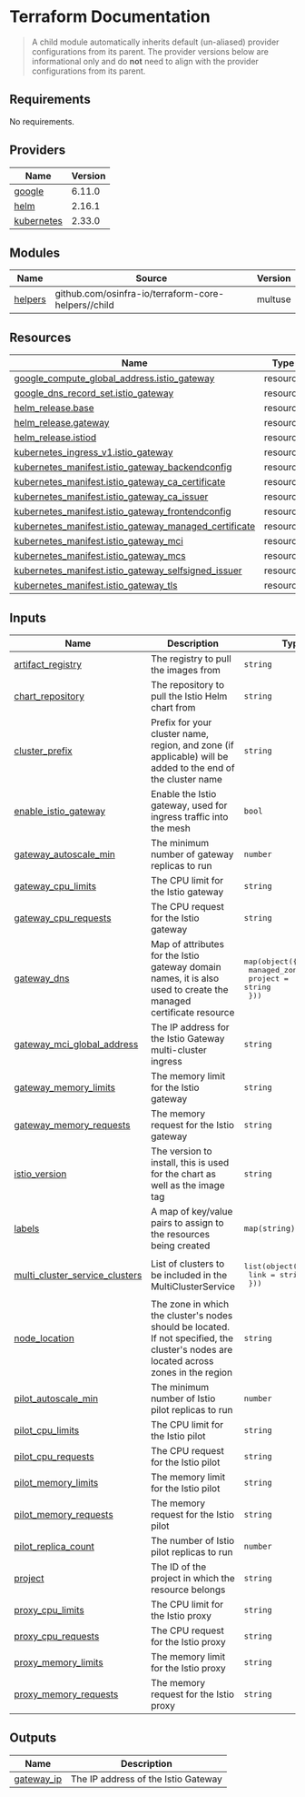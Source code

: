 # Terraform Documentation

> A child module automatically inherits default (un-aliased) provider configurations from its parent. The provider versions below are informational only and do **not** need to align with the provider configurations from its parent.

<!-- BEGIN_TF_DOCS -->
## Requirements

No requirements.

## Providers

| Name | Version |
|------|---------|
| <a name="provider_google"></a> [google](#provider\_google) | 6.11.0 |
| <a name="provider_helm"></a> [helm](#provider\_helm) | 2.16.1 |
| <a name="provider_kubernetes"></a> [kubernetes](#provider\_kubernetes) | 2.33.0 |

## Modules

| Name | Source | Version |
|------|--------|---------|
| <a name="module_helpers"></a> [helpers](#module\_helpers) | github.com/osinfra-io/terraform-core-helpers//child | multuse |

## Resources

| Name | Type |
|------|------|
| [google_compute_global_address.istio_gateway](https://registry.terraform.io/providers/hashicorp/google/latest/docs/resources/compute_global_address) | resource |
| [google_dns_record_set.istio_gateway](https://registry.terraform.io/providers/hashicorp/google/latest/docs/resources/dns_record_set) | resource |
| [helm_release.base](https://registry.terraform.io/providers/hashicorp/helm/latest/docs/resources/release) | resource |
| [helm_release.gateway](https://registry.terraform.io/providers/hashicorp/helm/latest/docs/resources/release) | resource |
| [helm_release.istiod](https://registry.terraform.io/providers/hashicorp/helm/latest/docs/resources/release) | resource |
| [kubernetes_ingress_v1.istio_gateway](https://registry.terraform.io/providers/hashicorp/kubernetes/latest/docs/resources/ingress_v1) | resource |
| [kubernetes_manifest.istio_gateway_backendconfig](https://registry.terraform.io/providers/hashicorp/kubernetes/latest/docs/resources/manifest) | resource |
| [kubernetes_manifest.istio_gateway_ca_certificate](https://registry.terraform.io/providers/hashicorp/kubernetes/latest/docs/resources/manifest) | resource |
| [kubernetes_manifest.istio_gateway_ca_issuer](https://registry.terraform.io/providers/hashicorp/kubernetes/latest/docs/resources/manifest) | resource |
| [kubernetes_manifest.istio_gateway_frontendconfig](https://registry.terraform.io/providers/hashicorp/kubernetes/latest/docs/resources/manifest) | resource |
| [kubernetes_manifest.istio_gateway_managed_certificate](https://registry.terraform.io/providers/hashicorp/kubernetes/latest/docs/resources/manifest) | resource |
| [kubernetes_manifest.istio_gateway_mci](https://registry.terraform.io/providers/hashicorp/kubernetes/latest/docs/resources/manifest) | resource |
| [kubernetes_manifest.istio_gateway_mcs](https://registry.terraform.io/providers/hashicorp/kubernetes/latest/docs/resources/manifest) | resource |
| [kubernetes_manifest.istio_gateway_selfsigned_issuer](https://registry.terraform.io/providers/hashicorp/kubernetes/latest/docs/resources/manifest) | resource |
| [kubernetes_manifest.istio_gateway_tls](https://registry.terraform.io/providers/hashicorp/kubernetes/latest/docs/resources/manifest) | resource |

## Inputs

| Name | Description | Type | Default | Required |
|------|-------------|------|---------|:--------:|
| <a name="input_artifact_registry"></a> [artifact\_registry](#input\_artifact\_registry) | The registry to pull the images from | `string` | `"us-docker.pkg.dev/plt-lz-services-tf79-prod/plt-docker-virtual"` | no |
| <a name="input_chart_repository"></a> [chart\_repository](#input\_chart\_repository) | The repository to pull the Istio Helm chart from | `string` | `"https://istio-release.storage.googleapis.com/charts"` | no |
| <a name="input_cluster_prefix"></a> [cluster\_prefix](#input\_cluster\_prefix) | Prefix for your cluster name, region, and zone (if applicable) will be added to the end of the cluster name | `string` | n/a | yes |
| <a name="input_enable_istio_gateway"></a> [enable\_istio\_gateway](#input\_enable\_istio\_gateway) | Enable the Istio gateway, used for ingress traffic into the mesh | `bool` | `false` | no |
| <a name="input_gateway_autoscale_min"></a> [gateway\_autoscale\_min](#input\_gateway\_autoscale\_min) | The minimum number of gateway replicas to run | `number` | `1` | no |
| <a name="input_gateway_cpu_limits"></a> [gateway\_cpu\_limits](#input\_gateway\_cpu\_limits) | The CPU limit for the Istio gateway | `string` | `"100m"` | no |
| <a name="input_gateway_cpu_requests"></a> [gateway\_cpu\_requests](#input\_gateway\_cpu\_requests) | The CPU request for the Istio gateway | `string` | `"25m"` | no |
| <a name="input_gateway_dns"></a> [gateway\_dns](#input\_gateway\_dns) | Map of attributes for the Istio gateway domain names, it is also used to create the managed certificate resource | <pre>map(object({<br/>    managed_zone = string<br/>    project      = string<br/>  }))</pre> | `{}` | no |
| <a name="input_gateway_mci_global_address"></a> [gateway\_mci\_global\_address](#input\_gateway\_mci\_global\_address) | The IP address for the Istio Gateway multi-cluster ingress | `string` | `""` | no |
| <a name="input_gateway_memory_limits"></a> [gateway\_memory\_limits](#input\_gateway\_memory\_limits) | The memory limit for the Istio gateway | `string` | `"64Mi"` | no |
| <a name="input_gateway_memory_requests"></a> [gateway\_memory\_requests](#input\_gateway\_memory\_requests) | The memory request for the Istio gateway | `string` | `"32Mi"` | no |
| <a name="input_istio_version"></a> [istio\_version](#input\_istio\_version) | The version to install, this is used for the chart as well as the image tag | `string` | `"1.24.0"` | no |
| <a name="input_labels"></a> [labels](#input\_labels) | A map of key/value pairs to assign to the resources being created | `map(string)` | `{}` | no |
| <a name="input_multi_cluster_service_clusters"></a> [multi\_cluster\_service\_clusters](#input\_multi\_cluster\_service\_clusters) | List of clusters to be included in the MultiClusterService | <pre>list(object({<br/>    link = string<br/>  }))</pre> | `[]` | no |
| <a name="input_node_location"></a> [node\_location](#input\_node\_location) | The zone in which the cluster's nodes should be located. If not specified, the cluster's nodes are located across zones in the region | `string` | `null` | no |
| <a name="input_pilot_autoscale_min"></a> [pilot\_autoscale\_min](#input\_pilot\_autoscale\_min) | The minimum number of Istio pilot replicas to run | `number` | `1` | no |
| <a name="input_pilot_cpu_limits"></a> [pilot\_cpu\_limits](#input\_pilot\_cpu\_limits) | The CPU limit for the Istio pilot | `string` | `"25m"` | no |
| <a name="input_pilot_cpu_requests"></a> [pilot\_cpu\_requests](#input\_pilot\_cpu\_requests) | The CPU request for the Istio pilot | `string` | `"10m"` | no |
| <a name="input_pilot_memory_limits"></a> [pilot\_memory\_limits](#input\_pilot\_memory\_limits) | The memory limit for the Istio pilot | `string` | `"64Mi"` | no |
| <a name="input_pilot_memory_requests"></a> [pilot\_memory\_requests](#input\_pilot\_memory\_requests) | The memory request for the Istio pilot | `string` | `"32Mi"` | no |
| <a name="input_pilot_replica_count"></a> [pilot\_replica\_count](#input\_pilot\_replica\_count) | The number of Istio pilot replicas to run | `number` | `1` | no |
| <a name="input_project"></a> [project](#input\_project) | The ID of the project in which the resource belongs | `string` | n/a | yes |
| <a name="input_proxy_cpu_limits"></a> [proxy\_cpu\_limits](#input\_proxy\_cpu\_limits) | The CPU limit for the Istio proxy | `string` | `"25m"` | no |
| <a name="input_proxy_cpu_requests"></a> [proxy\_cpu\_requests](#input\_proxy\_cpu\_requests) | The CPU request for the Istio proxy | `string` | `"10m"` | no |
| <a name="input_proxy_memory_limits"></a> [proxy\_memory\_limits](#input\_proxy\_memory\_limits) | The memory limit for the Istio proxy | `string` | `"64Mi"` | no |
| <a name="input_proxy_memory_requests"></a> [proxy\_memory\_requests](#input\_proxy\_memory\_requests) | The memory request for the Istio proxy | `string` | `"32Mi"` | no |

## Outputs

| Name | Description |
|------|-------------|
| <a name="output_gateway_ip"></a> [gateway\_ip](#output\_gateway\_ip) | The IP address of the Istio Gateway |
<!-- END_TF_DOCS -->
